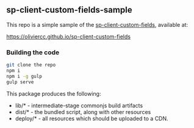 ## sp-client-custom-fields-sample

This repo is a simple sample of the [sp-client-custom-fields](https://oliviercc.github.io/sp-client-custom-fields), available at:

https://oliviercc.github.io/sp-client-custom-fields

### Building the code

```bash
git clone the repo
npm i
npm i -g gulp
gulp serve
```

This package produces the following:

* lib/* - intermediate-stage commonjs build artifacts
* dist/* - the bundled script, along with other resources
* deploy/* - all resources which should be uploaded to a CDN.
